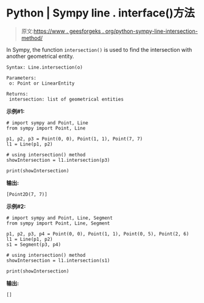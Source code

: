 # Python | Sympy line . interface()方法

> 原文:[https://www . geesforgeks . org/python-sympy-line-intersection-method/](https://www.geeksforgeeks.org/python-sympy-line-intersection-method/)

In Sympy, the function `intersection()` is used to find the intersection with another geometrical entity.

```
Syntax: Line.intersection(o)

Parameters:
 o: Point or LinearEntity

Returns:
 intersection: list of geometrical entities

```

**示例#1:**

```
# import sympy and Point, Line
from sympy import Point, Line

p1, p2, p3 = Point(0, 0), Point(1, 1), Point(7, 7)
l1 = Line(p1, p2)

# using intersection() method
showIntersection = l1.intersection(p3)

print(showIntersection)
```

**输出:**

```
[Point2D(7, 7)]
```

**示例#2:**

```
# import sympy and Point, Line, Segment
from sympy import Point, Line, Segment

p1, p2, p3, p4 = Point(0, 0), Point(1, 1), Point(0, 5), Point(2, 6)
l1 = Line(p1, p2)
s1 = Segment(p3, p4)

# using intersection() method
showIntersection = l1.intersection(s1)

print(showIntersection)
```

**输出:**

```
[]
```